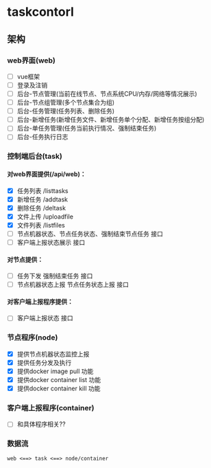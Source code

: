 # taskcontorl

## 架构
### web界面(web)
- [ ] vue框架
- [ ] 登录及注销
- [ ] 后台-节点管理(当前在线节点、节点系统CPU/内存/网络等情况展示)
- [ ] 后台-节点组管理(多个节点集合为组)
- [ ] 后台-任务管理(任务列表、删除任务)
- [ ] 后台-新增任务(新增任务文件、新增任务单个分配、新增任务按组分配)
- [ ] 后台-单任务管理(任务当前执行情况、强制结束任务)
- [ ] 后台-任务执行日志
### 控制端后台(task)
#### 对web界面提供(/api/web)：  
- [x] 任务列表  /listtasks
- [x] 新增任务  /addtask
- [x] 删除任务  /deltask
- [x] 文件上传  /uploadfile
- [x] 文件列表  /listfiles 
- [ ] 节点机器状态、节点任务状态、强制结束节点任务 接口  
- [ ] 客户端上报状态展示 接口  
#### 对节点提供：  
- [ ] 任务下发 强制结束任务 接口  
- [ ] 节点机器状态上报 节点任务状态上报 接口  
#### 对客户端上报程序提供：
- [ ] 客户端上报状态 接口  
### 节点程序(node)
- [x] 提供节点机器状态监控上报  
- [x] 提供任务分发及执行  
- [x] 提供docker image pull 功能  
- [x] 提供docker container list 功能  
- [x] 提供docker container kill 功能  
### 客户端上报程序(container)
- [ ] 和具体程序相关??
### 数据流
    web <==> task <==> node/container
